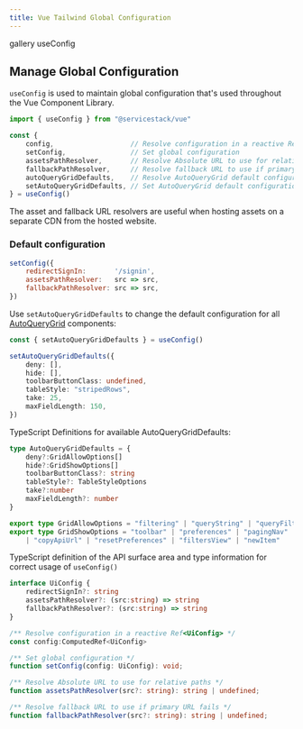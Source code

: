 ```yaml
---
title: Vue Tailwind Global Configuration
---
```


<link rel="stylesheet" href="/css/tailwind-components.css">

<script setup>
import { Icon } from "@iconify/vue"
import ApiReference from "../src/components/ApiReference.vue"
</script>

<Breadcrumbs class="not-prose my-4 mb-8" home-href="/vue/">
  <Breadcrumb href="/vue/gallery/">gallery</Breadcrumb>
  <Breadcrumb>useConfig</Breadcrumb>
</Breadcrumbs>

<h2 id="formatters" class="mt-8 mb-4 text-2xl font-semibold text-gray-900 dark:text-gray-100">
    Manage Global Configuration
</h2>

`useConfig` is used to maintain global configuration that's used throughout the Vue Component Library.

```ts
import { useConfig } from "@servicestack/vue"

const {
    config,                   // Resolve configuration in a reactive Ref<UiConfig>
    setConfig,                // Set global configuration
    assetsPathResolver,       // Resolve Absolute URL to use for relative paths
    fallbackPathResolver,     // Resolve fallback URL to use if primary URL fails
    autoQueryGridDefaults,    // Resolve AutoQueryGrid default configuration
    setAutoQueryGridDefaults, // Set AutoQueryGrid default configuration
} = useConfig()
```

The asset and fallback URL resolvers are useful when hosting assets on a separate CDN from the hosted website.

<h3 class="my-4 text-lg font-semibold">Default configuration</h3>

```js
setConfig({
    redirectSignIn:       '/signin',
    assetsPathResolver:   src => src,
    fallbackPathResolver: src => src,
})
```

<ApiReference component="AutoQueryGrid Defaults" />

Use `setAutoQueryGridDefaults` to change the default configuration for all [AutoQueryGrid](/vue/gallery/autoquerygrid) components:

```ts
const { setAutoQueryGridDefaults } = useConfig()

setAutoQueryGridDefaults({
    deny: [],
    hide: [],
    toolbarButtonClass: undefined,
    tableStyle: "stripedRows",
    take: 25,
    maxFieldLength: 150,
})
```

TypeScript Definitions for available AutoQueryGridDefaults:

```ts
type AutoQueryGridDefaults = {
    deny?:GridAllowOptions[]
    hide?:GridShowOptions[]
    toolbarButtonClass?: string
    tableStyle?: TableStyleOptions
    take?:number
    maxFieldLength?: number
}

export type GridAllowOptions = "filtering" | "queryString" | "queryFilters"
export type GridShowOptions = "toolbar" | "preferences" | "pagingNav" | "pagingInfo" | "downloadCsv" | "refresh" 
    | "copyApiUrl" | "resetPreferences" | "filtersView" | "newItem"
```

<ApiReference component="TypeScript Definition" />

TypeScript definition of the API surface area and type information for correct usage of `useConfig()`

```ts
interface UiConfig {
    redirectSignIn?: string
    assetsPathResolver?: (src:string) => string
    fallbackPathResolver?: (src:string) => string
}

/** Resolve configuration in a reactive Ref<UiConfig> */
const config:ComputedRef<UiConfig>

/** Set global configuration */
function setConfig(config: UiConfig): void;

/** Resolve Absolute URL to use for relative paths */
function assetsPathResolver(src?: string): string | undefined;

/** Resolve fallback URL to use if primary URL fails */
function fallbackPathResolver(src?: string): string | undefined;
```